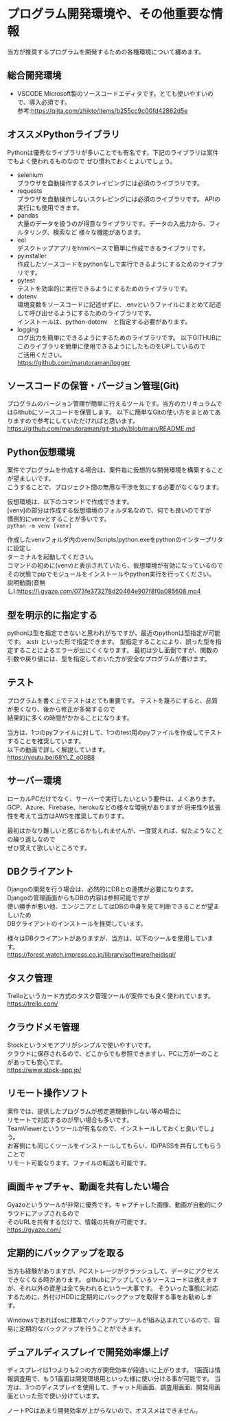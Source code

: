# プログラム開発環境や、その他重要な情報
当方が推奨するプログラムを開発するための各種環境について纏めます。

## 総合開発環境
- VSCODE
Microsoft製のソースコードエディタです。とても使いやすいので、導入必須です。  
参考:https://qiita.com/zhikto/items/b255cc9c00fd42862d5e

## オススメPythonライブラリ
Pythonは優秀なライブラリが多いことでも有名です。下記のライブラリは案件でもよく使われるものなので
ぜひ慣れておくとよいでしょう。
- selenium  
ブラウザを自動操作するスクレイピングには必須のライブラリです。
- requests  
ブラウザを自動操作しないスクレピングには必須のライブラリです。
APIの実行にも使用できます。
- pandas  
大量のデータを扱うのが得意なライブラリです。データの入出力から、フィルタリング、検索など
様々な機能があります。
- eel  
デスクトップアプリをhtmlベースで簡単に作成できるライブラリです。
- pyinstaller  
作成したソースコードをpythonなしで実行できるようにするためのライブラリです。
- pytest  
テストを効率的に実行できるようにするためのライブラリです。
- dotenv  
環境変数をソースコードに記述せずに、.envというファイルにまとめて記述して呼び出せるようにするためのライブラリです。  
インストールは、python-dotenv　と指定する必要があります。
- logging  
ログ出力を簡単にできるようにするためのライブラリです。
以下GITHUBにこのライブラリを簡単に使用できるようにしたものをUPしているので  
ご活用ください。  
https://github.com/marutoraman/logger

## ソースコードの保管・バージョン管理(Git)
プログラムのバージョン管理が簡単に行えるツールです。当方のカリキュラムではGithubにソースコードを保管します。
以下に簡単なGitの使い方をまとめてありますので参考にしていただければと思います。  
https://github.com/marutoraman/git-study/blob/main/README.md

## Python仮想環境
案件でプログラムを作成する場合は、案件毎に仮想的な開発環境を構築することが望ましいです。  
こうすることで、プロジェクト間の無用な干渉を気にする必要がなくなります。  

仮想環境は、以下のコマンドで作成できます。  
[venv]の部分は作成する仮想環境のフォルダ名なので、何でも良いのですが  
慣例的にvenvとすることが多いです。  
`python -m venv [venv]`

作成したvenvフォルダ内のvenv/Scripts/python.exeをpythonのインタープリタに設定し  
ターミナルを起動してください。  
コマンドの初めに(venv)と表示されていたら、仮想環境が有効になっているので  
その状態でpipでモジュールをインストールやpython実行を行ってください。  
説明動画(音無し):https://i.gyazo.com/073fe373278d20464e907f8f0a085608.mp4

## 型を明示的に指定する
pythonは型を指定できないと思われがちですが、最近のpythonは型指定が可能です。
a:str  といった形で指定できます。
型指定することにより、誤った型を指定することによるエラーが出にくくなります。
最初は少し面倒ですが、関数の引数や戻り値には、型を指定しておいた方が安全なプログラムが書けます。

## テスト
プログラムを書く上でテストはとても重要です。 
テストを蔑ろにすると、品質が悪くなり、後から修正が多発するので  
結果的に多くの時間がかかることになります。  

当方は、1つのpyファイルに対して、1つのtest用のpyファイルを作成してテストすることを推奨しています。  
以下の動画で詳しく解説しています。  
https://youtu.be/68YLZ_o08B8

## サーバー環境
ローカルPCだけでなく、サーバーで実行したいという要件は、よくあります。
GCP、Azure、Firebase、herokuなどの様々な環境がありますが
将来性や拡張性を考えて当方はAWSを推奨しております。

最初はかなり難しいと感じるかもしれませんが、一度覚えれば、似たようなことの繰り返しなので  
ぜひ覚えて欲しいところです。

## DBクライアント
Djangoの開発を行う場合は、必然的にDBとの連携が必要になります。  
Djangoの管理画面からもDBの内容は参照可能ですが  
使い勝手が悪い他、エンジニアとしてはDBの中身を見て判断できることが望ましいため  
DBクライアントのインストールを推奨しています。

様々はDBクライアントがありますが、当方は、以下のツールを使用しています。  
https://forest.watch.impress.co.jp/library/software/heidisql/

## タスク管理
Trelloというカード方式のタスク管理ツールが案件でも良く使われています。  
https://trello.com/

## クラウドメモ管理
Stockというメモアプリがシンプルで使いやすいです。  
クラウドに保存されるので、どこからでも参照できますし、PCに万が一のことがあっても安心です。  
https://www.stock-app.jp/

## リモート操作ソフト
案件では、提供したプログラムが想定道理動作しない等の場合に  
リモートで対応するのが早い場合も多いです。  
TeamViewerというツールが有名なので、インストールしておくと良いでしょう。  
お客側にも同じくツールをインストールしてもらい、ID/PASSを共有してもらうことで  
リモート可能なります。ファイルの転送も可能です。

## 画面キャプチャ、動画を共有したい場合
Gyazoというツールが非常に優秀です。キャプチャした画像、動画が自動的にクラウドにアップされるので  
そのURLを共有するだけで、情報の共有が可能です。  
https://gyazo.com/

## 定期的にバックアップを取る
当方も経験がありますが、PCストレージがクラッシュして、データにアクセスできなくなる時があります。
githubにアップしているソースコードは救えますが、それ以外の資産は全て失われるという一大事です。
そういった事態に対応するために、外付けHDDに定期的にバックアップを取得する事をお勧めします。

Windowsであればosに標準でバックアップツールが組み込まれているので、容易に定期的なバックアップを行うことができます。

## デュアルディスプレイで開発効率爆上げ
ディスプレイは1つよりも2つの方が開発効率が段違いに上がります。
1画面は情報調査用で、もう1画面は開発環境用といった様に使い分ける事が可能です。
当方は、3つのディスプレイを使用して、チャット用画面、調査用画面、開発用画面といった形で使い分けています。

ノートPCはあまり開発効率が上がらないので、オススメはできません。

